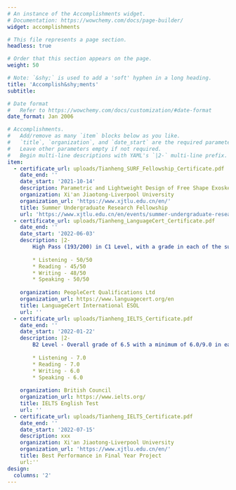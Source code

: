 ```yaml
---
# An instance of the Accomplishments widget.
# Documentation: https://wowchemy.com/docs/page-builder/
widget: accomplishments

# This file represents a page section.
headless: true

# Order that this section appears on the page.
weight: 50

# Note: `&shy;` is used to add a 'soft' hyphen in a long heading.
title: 'Accomplish&shy;ments'
subtitle:

# Date format
#   Refer to https://wowchemy.com/docs/customization/#date-format
date_format: Jan 2006

# Accomplishments.
#   Add/remove as many `item` blocks below as you like.
#   `title`, `organization`, and `date_start` are the required parameters.
#   Leave other parameters empty if not required.
#   Begin multi-line descriptions with YAML's `|2-` multi-line prefix.
item:
  - certificate_url: uploads/Tianheng_SURF_Fellowship_Certificate.pdf
    date_end: ''
    date_start: '2021-10-14'
    description: Parametric and Lightweight Design of Free Shape Exoskeleton. One patent for invention has been published.
    organization: Xi'an Jiaotong-Liverpool University
    organization_url: 'https://www.xjtlu.edu.cn/en/'
    title: Summer Undergraduate Research Fellowship
    url: 'https://www.xjtlu.edu.cn/en/events/summer-undergraduate-research-fellowships/introduction'
  - certificate_url: uploads/Tianheng_LanguageCert_Certificate.pdf
    date_end: ''
    date_start: '2022-06-03'
    description: |2-
        High Pass (193/200) in C1 Level, with a grade in each of the subtests:
        
        * Listening - 50/50
        * Reading - 45/50
        * Writing - 48/50
        * Speaking - 50/50
        
    organization: PeopleCert Qualifications Ltd
    organization_url: https://www.languagecert.org/en
    title: LanguageCert International ESOL
    url: ''
  - certificate_url: uploads/Tianheng_IELTS_Certificate.pdf
    date_end: ''
    date_start: '2022-01-22'
    description: |2-
        B2 Level - Overall grade of 6.5 with a minimum of 6.0/9.0 in each of the subtests:
        
        * Listening - 7.0
        * Reading - 7.0
        * Writing - 6.0
        * Speaking - 6.0
        
    organization: British Council
    organization_url: https://www.ielts.org/
    title: IELTS English Test
    url: ''
  - certificate_url: uploads/Tianheng_IELTS_Certificate.pdf
    date_end: ''
    date_start: '2022-07-15'
    description: xxx
    organization: Xi'an Jiaotong-Liverpool University
    organization_url: 'https://www.xjtlu.edu.cn/en/'
    title: Best Performance in Final Year Project
    url:''
design:
  columns: '2'
---
```

